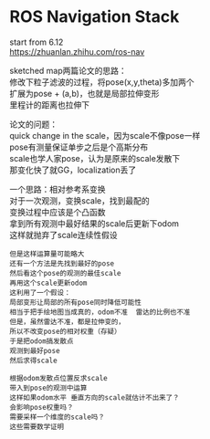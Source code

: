 ROS Navigation Stack
====================

start from 6.12  
https://zhuanlan.zhihu.com/ros-nav  

sketched map两篇论文的思路：  
    修改下粒子滤波的过程，将pose(x,y,theta)多加两个  
    扩展为pose + (a,b)，也就是局部拉伸变形  
    里程计的距离也拉伸下  

论文的问题：  
    quick change in the scale，因为scale不像pose一样  
    pose有测量保证单步之后是个高斯分布  
    scale也学人家pose，认为是原来的scale发散下  
    那变化快了就GG，localization丢了  

一个思路：相对参考系变换  
    对于一次观测，变换scale，找到最配的  
    变换过程中应该是个凸函数  
    拿到所有观测中最好结果的scale后更新下odom  
    这样就抛弃了scale连续性假设  

    但是这样运算量可能略大  
    还有一个方法是先找到最好的pose  
    然后看这个pose的观测的最佳scale  
    再用这个scale更新odom  
    这利用了一个假设：  
    局部变形让局部的所有pose同时降低可能性    
    相当于把手绘地图当成真的，odom不准  雷达的比例也不准  
    但是，虽然雷达不准，都是拉伸变的，  
    所以不改变pose的相对权重（存疑）  
    于是把odom搞发散点  
    观测到最好pose  
    然后求得scale  

    根据odom发散点位置反求scale
    带入到pose的观测中运算  
    这样如果odom水平 垂直方向的scale就估计不出来了？  
    会影响pose权重吗？  
    需要采样一个维度的scale吗？  
    这些需要数学证明